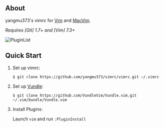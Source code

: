 ## About

yangmu373's vimrc for [Vim](http://www.vim.org) and [MacVim](https://github.com/macvim-dev/macvim).

*Requires [Git] 1.7+ and [Vim] 7.3+*

![PluginList](http://i.imgur.com/FGxtMay.png)

## Quick Start

1. Set up vimrc:

   `$ git clone https://github.com/yangmu373/vimrc/vimrc.git ~/.vimrc`

2. Set up [Vundle](https://github.com/VundleVim/Vundle.vim):

   `$ git clone https://github.com/VundleVim/Vundle.vim.git ~/.vim/bundle/Vundle.vim`

3. Install Plugins:

   Launch `vim` and run `:PluginInstall`
